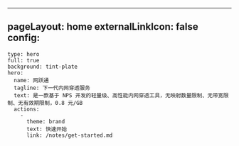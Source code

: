 ---
pageLayout: home
externalLinkIcon: false
config:
  -
    type: hero
    full: true
    background: tint-plate
    hero:
      name: 网跃通
      tagline: 下一代内网穿透服务
      text: 是一款基于 NPS 开发的轻量级、高性能内网穿透工具，无映射数量限制、无带宽限制、无有效期限制，0.8 元/GB
      actions:
        -
          theme: brand
          text: 快速开始
          link: /notes/get-started.md